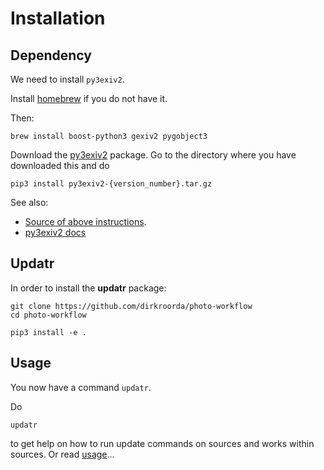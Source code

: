 # Installation

## Dependency

We need to install `py3exiv2`.

Install
[homebrew](https://brew.sh)
if you do not have it.

Then:

```
brew install boost-python3 gexiv2 pygobject3
```

Download the
[py3exiv2](https://pypi.org/project/py3exiv2/#files)
package.
Go to the directory where you have downloaded this and do

```
pip3 install py3exiv2-{version_number}.tar.gz
```

See also:

*   [Source of above instructions](https://www.rwardrup.com/install-py3exiv2-on-macos/).
*   [py3exiv2 docs](https://python3-exiv2.readthedocs.io/en/latest/index.html)

## Updatr

In order to install the **updatr** package:

```
git clone https://github.com/dirkroorda/photo-workflow
cd photo-workflow

pip3 install -e .
```

## Usage

You now have a command `updatr`.

Do

```
updatr
```

to get help on how to run update commands on sources and works within sources.
Or read [usage](usage.md)...

